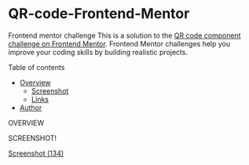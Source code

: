 # QR-code-Frontend-Mentor
Frontend mentor challenge
This is a solution to the [QR code component challenge on Frontend Mentor](https://www.frontendmentor.io/challenges/qr-code-component-iux_sIO_H). Frontend Mentor challenges help you improve your coding skills by building realistic projects.

Table of contents

- [Overview](#overview)
  - [Screenshot](#screenshot)
  - [Links](#links)
- [Author](#author)

OVERVIEW


SCREENSHOT!

[Screenshot (134)](https://user-images.githubusercontent.com/94693297/169710154-5c59ee45-e6ef-48bf-a188-0899ee92bc4c.png)



